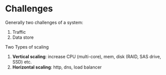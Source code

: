 # Challenges
Generally two challenges of a system:
1. Traffic 
2. Data store

Two Types of scaling
1. **Vertical scaling**: increase CPU (multi-core), mem, disk (RAID, SAS drive, SSD) etc. 
2. **Horizontal scaling**: http, dns, load balancer
